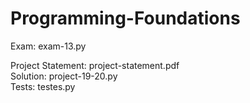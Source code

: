 # Programming-Foundations

Exam: exam-13.py <br>

Project Statement: project-statement.pdf <br>
Solution: project-19-20.py <br>
Tests: testes.py <br>
